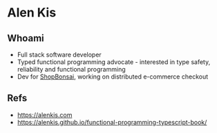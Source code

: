# Alen Kis

## Whoami
- Full stack software developer
- Typed functional programming advocate - interested in type safety, reliability and functional programming
- Dev for [ShopBonsai](https://shopbonsai.ca), working on distributed e-commerce checkout


## Refs
- https://alenkis.com
- https://alenkis.github.io/functional-programming-typescript-book/
